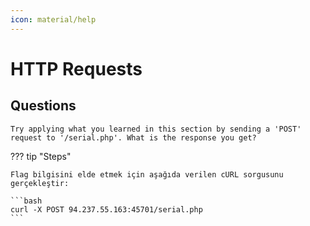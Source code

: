 ```yaml
---
icon: material/help
---
```


# HTTP Requests

## Questions

```text
Try applying what you learned in this section by sending a 'POST' request to '/serial.php'. What is the response you get?
```

??? tip "Steps"

    Flag bilgisini elde etmek için aşağıda verilen cURL sorgusunu gerçekleştir:

    ```bash
    curl -X POST 94.237.55.163:45701/serial.php
    ```
